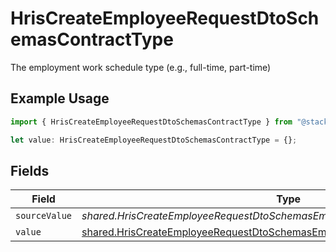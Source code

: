 # HrisCreateEmployeeRequestDtoSchemasContractType

The employment work schedule type (e.g., full-time, part-time)

## Example Usage

```typescript
import { HrisCreateEmployeeRequestDtoSchemasContractType } from "@stackone/stackone-client-ts/sdk/models/shared";

let value: HrisCreateEmployeeRequestDtoSchemasContractType = {};
```

## Fields

| Field                                                                                                                                                                 | Type                                                                                                                                                                  | Required                                                                                                                                                              | Description                                                                                                                                                           |
| --------------------------------------------------------------------------------------------------------------------------------------------------------------------- | --------------------------------------------------------------------------------------------------------------------------------------------------------------------- | --------------------------------------------------------------------------------------------------------------------------------------------------------------------- | --------------------------------------------------------------------------------------------------------------------------------------------------------------------- |
| `sourceValue`                                                                                                                                                         | *shared.HrisCreateEmployeeRequestDtoSchemasEmploymentContractTypeSourceValue*                                                                                         | :heavy_minus_sign:                                                                                                                                                    | N/A                                                                                                                                                                   |
| `value`                                                                                                                                                               | [shared.HrisCreateEmployeeRequestDtoSchemasEmploymentContractTypeValue](../../../sdk/models/shared/hriscreateemployeerequestdtoschemasemploymentcontracttypevalue.md) | :heavy_minus_sign:                                                                                                                                                    | N/A                                                                                                                                                                   |